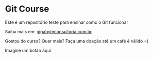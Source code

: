 # Git Course

Este é um repositório teste para ensinar como o Git funcionar

Saiba mais em: [gigabyteconsultoria.com.br](http://gigabyteconsultoria.com.br)

Gostou do curso? Quer mais? Faça uma doação até um café é válido =)

Imagine um botão aqui
